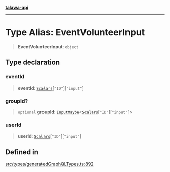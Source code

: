 [**talawa-api**](../../../README.md)

***

# Type Alias: EventVolunteerInput

> **EventVolunteerInput**: `object`

## Type declaration

### eventId

> **eventId**: [`Scalars`](Scalars.md)\[`"ID"`\]\[`"input"`\]

### groupId?

> `optional` **groupId**: [`InputMaybe`](InputMaybe.md)\<[`Scalars`](Scalars.md)\[`"ID"`\]\[`"input"`\]\>

### userId

> **userId**: [`Scalars`](Scalars.md)\[`"ID"`\]\[`"input"`\]

## Defined in

[src/types/generatedGraphQLTypes.ts:892](https://github.com/Suyash878/talawa-api/blob/e4413cec641a837926071678fed3c7f67234e31e/src/types/generatedGraphQLTypes.ts#L892)
